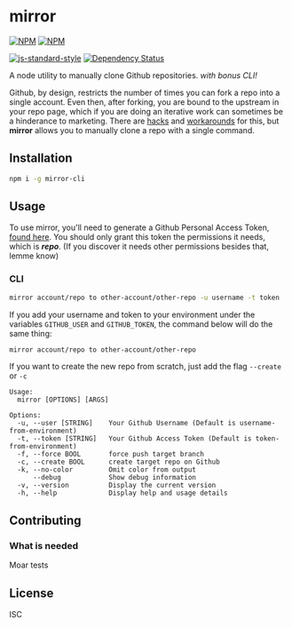 # mirror
[![NPM](https://nodei.co/npm/mirror-cli.png?downloads=true)](https://nodei.co/npm/mirror-cli/)
[![NPM](https://nodei.co/npm-dl/mirror-cli.png?months=3&height=2)](https://nodei.co/npm/mirror-cli/)

[![js-standard-style](https://img.shields.io/badge/code%20style-standard-brightgreen.svg)](https://github.com/feross/standard)
[![Dependency Status](https://david-dm.org/therebelrobot/mirror.svg)](https://david-dm.org/therebelrobot/mirror)

A node utility to manually clone Github repositories. *with bonus CLI!*

 Github, by design, restricts the number of times you can fork a repo into a single account. Even then, after forking, you are bound to the upstream in your repo page, which if you are doing an iterative work can sometimes be a hinderance to marketing. There are [hacks](https://adrianshort.org/create-multiple-forks-of-a-github-repo/) and [workarounds](https://help.github.com/articles/duplicating-a-repository/) for this, but **mirror** allows you to manually clone a repo with a single command.

## Installation

```bash
npm i -g mirror-cli
```

## Usage

To use mirror, you'll need to generate a Github Personal Access Token, [found here](https://github.com/settings/tokens). You should only grant this token the permissions it needs, which is ***repo***. (If you discover it needs other permissions besides that, lemme know)

### CLI

```bash
mirror account/repo to other-account/other-repo -u username -t token
```

If you add your username and token to your environment under the variables `GITHUB_USER` and `GITHUB_TOKEN`, the command below will do the same thing:

```bash
mirror account/repo to other-account/other-repo
```

If you want to create the new repo from scratch, just add the flag `--create` or `-c`

```
Usage:
  mirror [OPTIONS] [ARGS]

Options:
  -u, --user [STRING]    Your Github Username (Default is username-from-environment)
  -t, --token [STRING]   Your Github Access Token (Default is token-from-environment)
  -f, --force BOOL       force push target branch
  -c, --create BOOL      create target repo on Github
  -k, --no-color         Omit color from output
      --debug            Show debug information
  -v, --version          Display the current version
  -h, --help             Display help and usage details
```
## Contributing

### What is needed

Moar tests

## License

ISC
